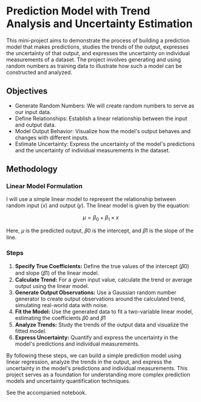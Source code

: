 # Prediction Model with Trend Analysis and Uncertainty Estimation
This mini-project aims to demonstrate the process of building a prediction model that makes predictions, studies the trends of the output, expresses the uncertainty of that output, and expresses the uncertainty on individual measurements of a dataset. The project involves generating and using random numbers as training data to illustrate how such a model can be constructed and analyzed.

## Objectives
- Generate Random Numbers: We will create random numbers to serve as our input data.
- Define Relationships: Establish a linear relationship between the input and output data.
- Model Output Behavior: Visualize how the model's output behaves and changes with different inputs.
- Estimate Uncertainty: Express the uncertainty of the model's predictions and the uncertainty of individual measurements in the dataset.

## Methodology
### Linear Model Formulation
I will use a simple linear model to represent the relationship between random input (𝑥) and output (𝑦). The linear model is given by the equation:

$$\mu = \beta_0 + \beta_1 \times x $$

Here, 𝜇 is the predicted output, 𝛽0 is the intercept, and 𝛽1 is the slope of the line.

### Steps
1. **Specify True Coefficients:** Define the true values of the intercept (𝛽0) and slope (𝛽1) of the linear model.
2. **Calculate Trend:** For a given input value, calculate the trend or average output using the linear model.
3. **Generate Output Observations:** Use a Gaussian random number generator to create output observations around the calculated trend, simulating real-world data with noise.
4. **Fit the Model:** Use the generated data to fit a two-variable linear model, estimating the coefficients 𝛽0 and 𝛽1
5. **Analyze Trends:** Study the trends of the output data and visualize the fitted model.
6. **Express Uncertainty:** Quantify and express the uncertainty in the model's predictions and individual measurements.

By following these steps, we can build a simple prediction model using linear regression, analyze the trends in the output, and express the uncertainty in the model's predictions and individual measurements. This project serves as a foundation for understanding more complex prediction models and uncertainty quantification techniques. 

See the accompanied notebook.
